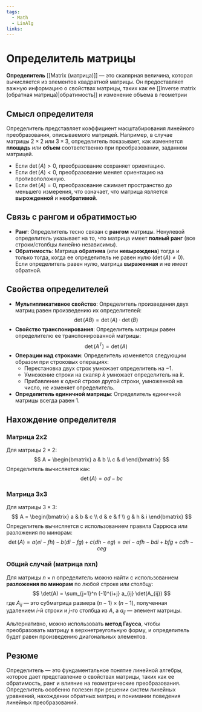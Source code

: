 ```yaml
---
tags:
  - Math
  - LinAlg
links:
---
```

# Определитель матрицы

**Определитель** [[Matrix (матрица)]] — это скалярная величина, которая вычисляется из элементов квадратной матрицы. Он предоставляет важную информацию о свойствах матрицы, таких как ее [[Inverse matrix (обратная матрица)|обратимость]] и изменение объема в геометрии

## Смысл определителя

Определитель представляет коэффициент масштабирования линейного преобразования, описываемого матрицей. Например, в случае матрицы $2 \times 2$ или $3 \times 3$, определитель показывает, как изменяется **площадь** или **объем** соответственно при преобразовании, заданном матрицей.

- Если $\det(A) > 0$, преобразование сохраняет ориентацию.
- Если $\det(A) < 0$, преобразование меняет ориентацию на противоположную.
- Если $\det(A) = 0$, преобразование сжимает пространство до меньшего измерения, что означает, что матрица является **вырожденной** и **необратимой**.

## Связь с рангом и обратимостью

- **Ранг**: Определитель тесно связан с **рангом** матрицы. Ненулевой определитель указывает на то, что матрица имеет **полный ранг** (все строки/столбцы линейно независимы).
- **Обратимость**: Матрица **обратима** (или **невырождена**) тогда и только тогда, когда ее определитель не равен нулю ($\det(A) \neq 0$). Если определитель равен нулю, матрица **выраженная** и не имеет обратной.

## Свойства определителей

- **Мультипликативное свойство**: Определитель произведения двух матриц равен произведению их определителей:
  $$
  \det(AB) = \det(A) \cdot \det(B)
  $$
- **Свойство транспонирования**: Определитель матрицы равен определителю ее транспонированной матрицы:
  $$
  \det(A^T) = \det(A)
  $$
- **Операции над строками**: Определитель изменяется следующим образом при строковых операциях:
  - Перестановка двух строк умножает определитель на $-1$.
  - Умножение строки на скаляр $k$ умножает определитель на $k$.
  - Прибавление к одной строке другой строки, умноженной на число, не изменяет определитель.
- **Определитель единичной матрицы**: Определитель единичной матрицы всегда равен $1$.

## Нахождение определителя

### Матрица 2x2
Для матрицы $2 \times 2$:
$$
A = \begin{bmatrix} a & b \\ c & d \end{bmatrix}
$$
Определитель вычисляется как:
$$
\det(A) = ad - bc
$$

### Матрица 3x3
Для матрицы $3 \times 3$:
$$
A = \begin{bmatrix} a & b & c \\ d & e & f \\ g & h & i \end{bmatrix}
$$
Определитель вычисляется с использованием правила Саррюса или разложения по минорам:
$$
\det(A) = a(ei - fh) - b(di - fg) + c(dh - eg) = aei - afh - bdi + bfg + cdh - ceg
$$

### Общий случай (матрица nxn)
Для матрицы $n \times n$ определитель можно найти с использованием **разложения по минорам** по любой строке или столбцу:
$$
\det(A) = \sum_{j=1}^n (-1)^{i+j} a_{ij} \det(A_{ij})
$$
где $A_{ij}$ — это субматрица размера $(n-1) \times (n-1)$, полученная удалением $i$-й строки и $j$-го столбца из $A$, а $a_{ij}$ — элемент матрицы.

Альтернативно, можно использовать **метод Гаусса**, чтобы преобразовать матрицу в верхнетреугольную форму, и определитель будет равен произведению диагональных элементов.

## Резюме
Определитель — это фундаментальное понятие линейной алгебры, которое дает представление о свойствах матрицы, таких как ее обратимость, ранг и влияние на геометрические преобразования. Определитель особенно полезен при решении систем линейных уравнений, нахождении обратных матриц и понимании поведения линейных преобразований.


